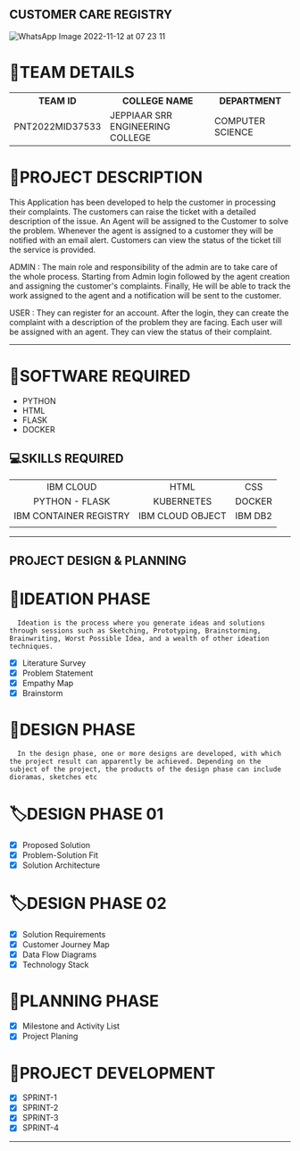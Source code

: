 ##  CUSTOMER CARE REGISTRY
![WhatsApp Image 2022-11-12 at 07 23 11](https://user-images.githubusercontent.com/113246710/201478758-167aa675-670b-4e16-99cd-c3161fdfbdf4.jpg)

<!DOCTYPE html>
<html>
<body>

# 📝TEAM DETAILS

<table>
  <tr>
    <th>TEAM ID</th>
    <th>COLLEGE NAME</th>
    <th>DEPARTMENT</th>
  </tr>
  <tr>
    <td>PNT2022MID37533</td>
    <td>JEPPIAAR SRR ENGINEERING COLLEGE</td>
    <td>COMPUTER SCIENCE</td>
  </tr>
 
</table>
</body>
</html>

# 📝PROJECT DESCRIPTION

This Application has been developed to help the customer in processing their complaints.  The customers can raise the ticket with a detailed description of the issue.  An Agent will be assigned to the Customer to solve the problem.  Whenever the agent is assigned to a customer they will be notified with an email alert.  Customers can view the status of the ticket till the service is provided.

 ADMIN :
 The main role and responsibility of the admin are to take care of the whole process.  Starting from Admin login followed by the agent creation and assigning the customer's complaints.  Finally, He will be able to track the work assigned to the agent and a notification will be sent to the customer.

 USER :
 They can register for an account.  After the login, they can create the complaint with a description of the problem they are facing.  Each user will be assigned with an agent.  They can view the status of their complaint.
<hr>

#  💾SOFTWARE REQUIRED <br />
- PYTHON<br />
- HTML<br />
- FLASK<br />
- DOCKER<br />
##  💻SKILLS REQUIRED
|    |   |   |
| :---:         |     :---:      |          :---: | 
| IBM CLOUD   | HTML     | CSS    | JAVASCRIPT | 
| PYTHON - FLASK    | KUBERNETES      | DOCKER    |
| IBM CONTAINER REGISTRY | IBM CLOUD OBJECT | IBM DB2 |
| | | |
<hr>

## PROJECT DESIGN & PLANNING
# 🧩IDEATION PHASE

      Ideation is the process where you generate ideas and solutions through sessions such as Sketching, Prototyping, Brainstorming, Brainwriting, Worst Possible Idea, and a wealth of other ideation techniques.
- [x] Literature Survey
- [x] Problem Statement
- [x] Empathy Map
- [x] Brainstorm

# 📝DESIGN PHASE 
      In the design phase, one or more designs are developed, with which the project result can apparently be achieved. Depending on the subject of the project, the products of the design phase can include dioramas, sketches etc

#  🏷️DESIGN PHASE 01 
- [x] Proposed Solution
- [x] Problem-Solution Fit
- [x] Solution Architecture

 # 🏷️DESIGN PHASE 02 
- [x] Solution Requirements
- [x] Customer Journey Map
- [x] Data Flow Diagrams
- [x] Technology Stack

# 🧨PLANNING PHASE
- [x] Milestone and Activity List
- [x] Project Planing

# 🧨PROJECT DEVELOPMENT 
- [x] SPRINT-1
- [x] SPRINT-2
- [x] SPRINT-3
- [x] SPRINT-4

<hr>




